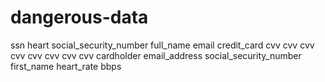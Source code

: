 # dangerous-data

ssn
heart
social_security_number
full_name
email
credit_card
cvv
cvv
cvv
cvv
cvv
cvv
cvv
cvv
cardholder
email_address
social_security_number
first_name
heart_rate
bbps
